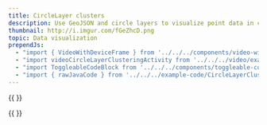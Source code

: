 ```yaml
---
title: CircleLayer clusters
description: Use GeoJSON and circle layers to visualize point data in clusters.
thumbnail: http://i.imgur.com/fGeZhcD.png
topic: Data visualization
prependJs:
  - "import { VideoWithDeviceFrame } from '../../../components/video-with-device-frame'"
  - "import videoCircleLayerClusteringActivity from '../../../video/example-createandstyleclusters.mp4'"
  - "import ToggleableCodeBlock from '../../../components/toggleable-code-block'"
  - "import { rawJavaCode } from '../../../example-code/CircleLayerClusteringActivity.js'"
---
```


{{
  <VideoWithDeviceFrame 
    videoFile={videoCircleLayerClusteringActivity}
    rotation="horizontal"
    device="pixel-2"
  />
}}

<!-- Any notes about this example would go here.  -->

{{
  <ToggleableCodeBlock 
    java={rawJavaCode}
  />
}}